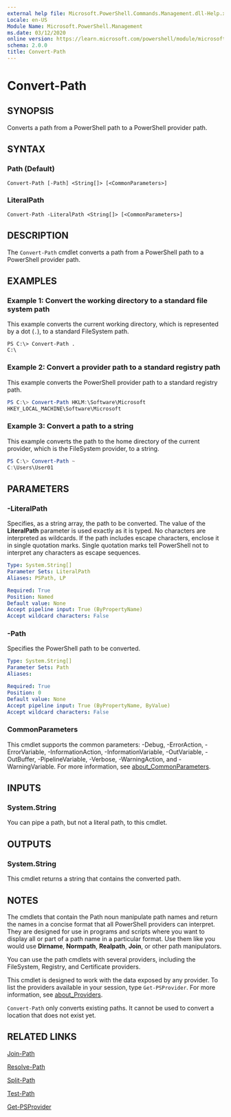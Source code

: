 ```yaml
---
external help file: Microsoft.PowerShell.Commands.Management.dll-Help.xml
Locale: en-US
Module Name: Microsoft.PowerShell.Management
ms.date: 03/12/2020
online version: https://learn.microsoft.com/powershell/module/microsoft.powershell.management/convert-path?view=powershell-7.1&WT.mc_id=ps-gethelp
schema: 2.0.0
title: Convert-Path
---
```

# Convert-Path

## SYNOPSIS
Converts a path from a PowerShell path to a PowerShell provider path.

## SYNTAX

### Path (Default)

```
Convert-Path [-Path] <String[]> [<CommonParameters>]
```

### LiteralPath

```
Convert-Path -LiteralPath <String[]> [<CommonParameters>]
```

## DESCRIPTION

The `Convert-Path` cmdlet converts a path from a PowerShell path to a PowerShell provider path.

## EXAMPLES

### Example 1: Convert the working directory to a standard file system path

This example converts the current working directory, which is represented by a dot (`.`), to a
standard FileSystem path.

```
PS C:\> Convert-Path .
C:\
```

### Example 2: Convert a provider path to a standard registry path

This example converts the PowerShell provider path to a standard registry path.

```powershell
PS C:\> Convert-Path HKLM:\Software\Microsoft
HKEY_LOCAL_MACHINE\Software\Microsoft
```

### Example 3: Convert a path to a string

This example converts the path to the home directory of the current provider, which is the
FileSystem provider, to a string.

```powershell
PS C:\> Convert-Path ~
C:\Users\User01
```

## PARAMETERS

### -LiteralPath

Specifies, as a string array, the path to be converted. The value of the **LiteralPath** parameter
is used exactly as it is typed. No characters are interpreted as wildcards. If the path includes
escape characters, enclose it in single quotation marks. Single quotation marks tell PowerShell not
to interpret any characters as escape sequences.

```yaml
Type: System.String[]
Parameter Sets: LiteralPath
Aliases: PSPath, LP

Required: True
Position: Named
Default value: None
Accept pipeline input: True (ByPropertyName)
Accept wildcard characters: False
```

### -Path

Specifies the PowerShell path to be converted.

```yaml
Type: System.String[]
Parameter Sets: Path
Aliases:

Required: True
Position: 0
Default value: None
Accept pipeline input: True (ByPropertyName, ByValue)
Accept wildcard characters: False
```

### CommonParameters

This cmdlet supports the common parameters: -Debug, -ErrorAction, -ErrorVariable,
-InformationAction, -InformationVariable, -OutVariable, -OutBuffer, -PipelineVariable, -Verbose,
-WarningAction, and -WarningVariable. For more information, see
[about_CommonParameters](https://go.microsoft.com/fwlink/?LinkID=113216).

## INPUTS

### System.String

You can pipe a path, but not a literal path, to this cmdlet.

## OUTPUTS

### System.String

This cmdlet returns a string that contains the converted path.

## NOTES

The cmdlets that contain the Path noun manipulate path names and return the names in a concise
format that all PowerShell providers can interpret. They are designed for use in programs and
scripts where you want to display all or part of a path name in a particular format. Use them like
you would use **Dirname**, **Normpath**, **Realpath**, **Join**, or other path manipulators.

You can use the path cmdlets with several providers, including the FileSystem, Registry, and
Certificate providers.

This cmdlet is designed to work with the data exposed by any provider. To list the providers
available in your session, type `Get-PSProvider`. For more information, see
[about_Providers](../Microsoft.PowerShell.Core/About/about_Providers.md).

`Convert-Path` only converts existing paths. It cannot be used to convert a location that does not
exist yet.

## RELATED LINKS

[Join-Path](Join-Path.md)

[Resolve-Path](Resolve-Path.md)

[Split-Path](Split-Path.md)

[Test-Path](Test-Path.md)

[Get-PSProvider](Get-PSProvider.md)

